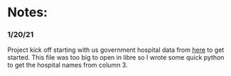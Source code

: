# Notes:

### 1/20/21
Project kick off starting with us government hospital data from [here](https://hifld-geoplatform.opendata.arcgis.com/datasets/hospitals/data) to get started. This file was too big to open in libre so I wrote some quick python to get the hospital names from column 3.
